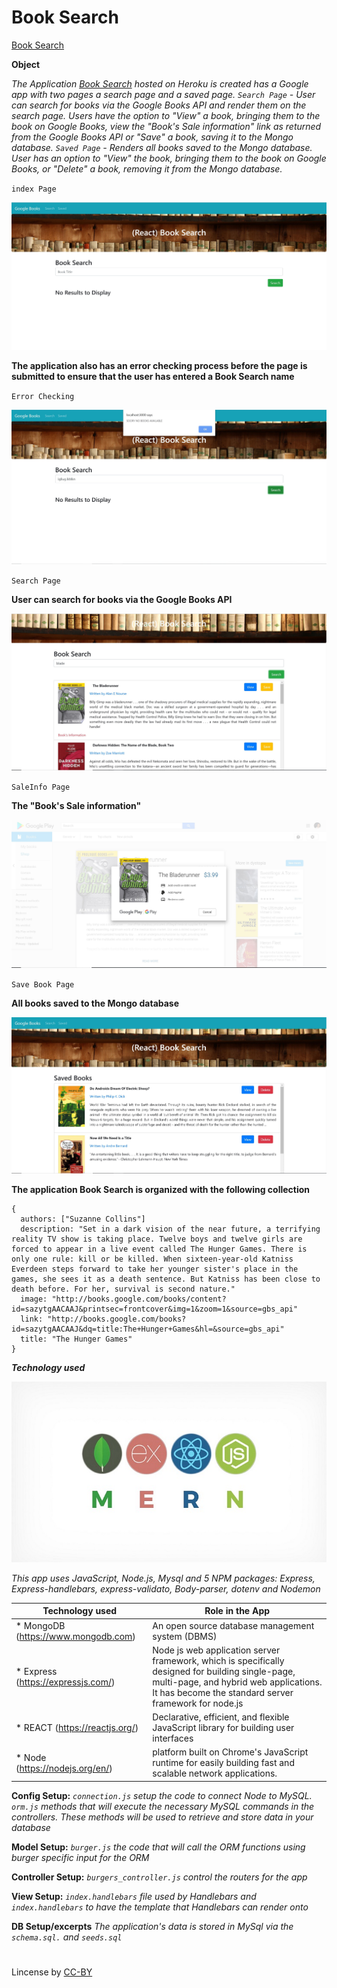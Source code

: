 # Book Search 

[ Book Search](https://floating-chamber-19128.herokuapp.com/) 

**Object**

*The Application [ Book Search](https://floating-chamber-19128.herokuapp.com/) hosted on Heroku is created has a Google app with two pages a search page and a saved page. `Search Page` - User can search for books via the Google Books API and render them on the search page. Users have the option to "View" a book, bringing them to the book on Google Books, view the "Book's Sale information" link as returned from the Google Books API or "Save" a book, saving it to the Mongo database. `Saved Page` - Renders all books saved to the Mongo database. User has an option to "View" the book, bringing them to the book on Google Books, or "Delete" a book, removing it from the Mongo database.*

`index Page`

<a href="#"><img src="https://github.com/fpinder/Books-Search/blob/master/client/images/index.jpg" alt="Home Page"></a>

**The application also has an error checking process before the page is submitted to ensure that the user has entered a  Book Search name**

`Error Checking`

<a href="#"><img src="https://github.com/fpinder/Books-Search/blob/master/client/images/noBooks.jpg" alt="Error Checking"></a>

`Search Page`

**User can search for books via the Google Books API**

<a href="#"><img src="https://github.com/fpinder/Books-Search/blob/master/client/images/search.jpg" alt="Search Page"></a>


`SaleInfo Page`

**The "Book's Sale information"**

<a href="#"><img src="https://github.com/fpinder/Books-Search/blob/master/client/images/saleInfo.jpg" alt="SaleInfo Page"></a>

`Save Book Page`

**All books saved to the Mongo database**

<a href="#"><img src="https://github.com/fpinder/Books-Search/blob/master/client/images/saved.jpg" alt="Save Book Page"></a>


**The application  Book Search is organized with the following collection** 

```
{
  authors: ["Suzanne Collins"]
  description: "Set in a dark vision of the near future, a terrifying reality TV show is taking place. Twelve boys and twelve girls are forced to appear in a live event called The Hunger Games. There is only one rule: kill or be killed. When sixteen-year-old Katniss Everdeen steps forward to take her younger sister's place in the games, she sees it as a death sentence. But Katniss has been close to death before. For her, survival is second nature."
  image: "http://books.google.com/books/content?id=sazytgAACAAJ&printsec=frontcover&img=1&zoom=1&source=gbs_api"
  link: "http://books.google.com/books?id=sazytgAACAAJ&dq=title:The+Hunger+Games&hl=&source=gbs_api"
  title: "The Hunger Games"
}

```


**_Technology used_**

<a href="#"><img src="https://github.com/fpinder/Books-Search/blob/master/client/images/MERN-Stack.jpg" alt="MERN-Stack"></a>

*This app uses JavaScript, Node.js, Mysql and 5 NPM packages: Express, Express-handlebars, express-validato, Body-parser, dotenv and Nodemon*

 Technology used   |  Role in the App                                                                  |
| ------------ | -------------------------------------------------------------------------------------- |
| * MongoDB (https://www.mongodb.com) | An open source database management system (DBMS) |
| * Express (https://expressjs.com/)  | Node js web application server framework, which is specifically designed for building single-page, multi-page, and hybrid web applications. It has become the standard server framework for node.js |
| * REACT (https://reactjs.org/)   | Declarative, efficient, and flexible JavaScript library for building user interfaces |
| * Node (https://nodejs.org/en/) |  platform built on Chrome's JavaScript runtime for easily building fast and scalable network applications. |


**Config Setup:** *`connection.js` setup the code to connect Node to MySQL. `orm.js` methods that will execute the necessary MySQL commands in the controllers. These methods will be used to retrieve and store data in your database* 

**Model Setup:** *`burger.js` the code that will call the ORM functions using burger specific input for the ORM*

**Controller Setup:** *`burgers_controller.js` control the routers for the app*

**View Setup:** *`index.handlebars` file used by Handlebars and `index.handlebars` to have the template that Handlebars can render onto* 

**DB Setup/excerpts** *The application's data is stored in MySql via the `schema.sql.` and `seeds.sql`* 

#
Lincense by <a href="https://creativecommons.org/licenses/by/3.0/" rel="nofollow">CC-BY</a>
